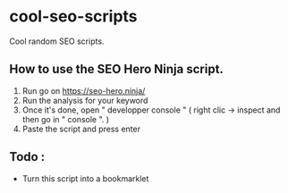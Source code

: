 # cool-seo-scripts
Cool random SEO scripts.


## How to use the SEO Hero Ninja script.

1) Run go on https://seo-hero.ninja/
2) Run the analysis for your keyword
3) Once it's done, open " developper console " ( right clic -> inspect and then go in " console ". )
4) Paste the script and press enter




## Todo : 
- Turn this script into a bookmarklet
